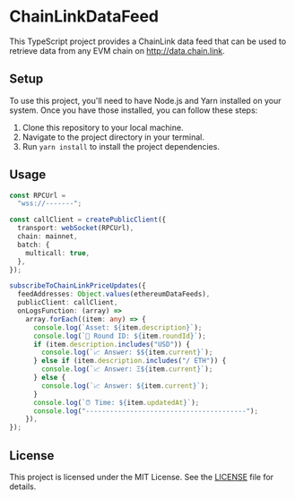 # ChainLinkDataFeed

This TypeScript project provides a ChainLink data feed that can be used to retrieve data from any EVM chain on http://data.chain.link.

## Setup

To use this project, you'll need to have Node.js and Yarn installed on your system. Once you have those installed, you can follow these steps:

1. Clone this repository to your local machine.
2. Navigate to the project directory in your terminal.
3. Run `yarn install` to install the project dependencies.

## Usage

```typescript
const RPCUrl =
  "wss://-------";

const callClient = createPublicClient({
  transport: webSocket(RPCUrl),
  chain: mainnet,
  batch: {
    multicall: true,
  },
});

subscribeToChainLinkPriceUpdates({
  feedAddresses: Object.values(ethereumDataFeeds),
  publicClient: callClient,
  onLogsFunction: (array) =>
    array.forEach((item: any) => {
      console.log(`Asset: ${item.description}`);
      console.log(`🔘 Round ID: ${item.roundId}`);
      if (item.description.includes("USD")) {
        console.log(`📈 Answer: $${item.current}`);
      } else if (item.description.includes("/ ETH")) {
        console.log(`📈 Answer: Ξ${item.current}`);
      } else {
        console.log(`📈 Answer: ${item.current}`);
      }
      console.log(`⏰ Time: ${item.updatedAt}`);
      console.log("----------------------------------------");
    }),
});

```

## License

This project is licensed under the MIT License. See the [LICENSE](LICENSE) file for details.